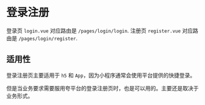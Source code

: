 # 登录注册

登录页 `login.vue` 对应路由是 `/pages/login/login`.
注册页 `register.vue` 对应路由是 `/pages/login/register`.

## 适用性

登录注册页主要适用于 `h5` 和 `App`，因为小程序通常会使用平台提供的快捷登录。

但是当业务要求需要服用夸平台的登录注册页时，也是可以用的。主要还是取决于业务形式。

